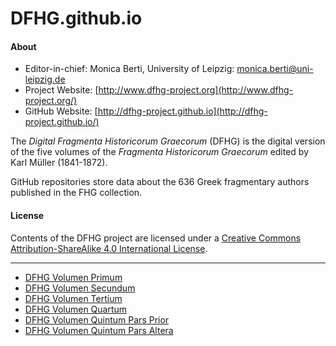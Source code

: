 # DFHG.github.io

#### About

* Editor-in-chief: Monica Berti, University of Leipzig: [monica.berti@uni-leipzig.de](monica.berti@uni-leipzig.de)
* Project Website: [http://www.dfhg-project.org](http://www.dfhg-project.org/)
* GitHub Website: [http://dfhg-project.github.io](http://dfhg-project.github.io/)

The <i>Digital Fragmenta Historicorum Graecorum</i> (DFHG) is the digital version of the five volumes of the <i>Fragmenta Historicorum Graecorum</i> edited by Karl Müller (1841-1872).

GitHub repositories store data about the 636 Greek fragmentary authors published in the FHG collection.

#### License
Contents of the DFHG project are licensed under a [Creative Commons Attribution-ShareAlike 4.0 International License](https://creativecommons.org/licenses/by-sa/4.0/).

***
* [DFHG Volumen Primum](https://github.com/DFHG-project/volume_1)
* [DFHG Volumen Secundum](https://github.com/DFHG-project/volume_2)
* [DFHG Volumen Tertium](https://github.com/DFHG-project/volume_3)
* [DFHG Volumen Quartum](https://github.com/DFHG-project/volume_4)
* [DFHG Volumen Quintum Pars Prior](https://github.com/DFHG-project/volume_5_1)
* [DFHG Volumen Quintum Pars Altera](https://github.com/DFHG-project/volume_5_2)
